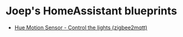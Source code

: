 # Joep's HomeAssistant blueprints

- [Hue Motion Sensor - Control the lights (zigbee2mqtt)](/motion-light.yaml)
